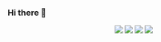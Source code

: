### Hi there 👋

<!--
**Adaobi-Chuks/Adaobi-Chuks** is a ✨ _special_ ✨ repository because its `README.md` (this file) appears on your GitHub profile.

Here are some ideas to get you started:

- 🔭 I’m currently working on ...
- 🌱 I’m currently learning ...
- 👯 I’m looking to collaborate on ...
- 🤔 I’m looking for help with ...
- 💬 Ask me about ...
- 📫 How to reach me: ...
- 😄 Pronouns: ...
- ⚡ Fun fact: ...
-->
<p align = "center">
  <img src = "https://github-readme-stats.vercel.app/api?username=Adaobi-Chuks&show_icons=true&count_private=true&theme=gotham&hide_border=false&bg_color=00000000"/>
  <img src = "https://github-readme-stats.vercel.app/api/top-langs/?username=Adaobi-Chuks&layout=compact&hide_border=false&theme=gotham&bg_color=00000000"/>
  <img src = "https://streak-stats.demolab.com?user=Adaobi-Chuks&theme=neon"/>
  <img src = "https://visitcount.itsvg.in/api?id=Adaobi-Chuks&icon=0&color=0"/>
</p>
